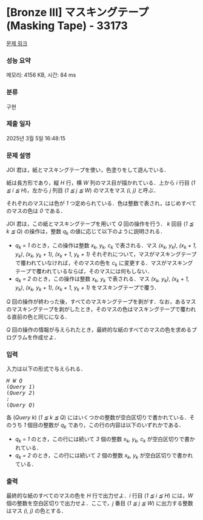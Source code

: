 # [Bronze III] マスキングテープ (Masking Tape) - 33173 

[문제 링크](https://www.acmicpc.net/problem/33173) 

### 성능 요약

메모리: 4156 KB, 시간: 84 ms

### 분류

구현

### 제출 일자

2025년 3월 5일 16:48:15

### 문제 설명

<p>JOI 君は，紙とマスキングテープを使い，色塗りをして遊んでいる．</p>

<p>紙は長方形であり，縦 <var>H</var> 行，横 <var>W</var> 列のマス目が描かれている．上から <var>i</var> 行目 (<var>1 ≦ i ≦ H</var>)，左から <var>j</var> 列目 (<var>1 ≦ j ≦ W</var>) のマスをマス <var>(i, j)</var> と呼ぶ．</p>

<p>それぞれのマスには色が <var>1</var> つ定められている．色は整数で表され，はじめすべてのマスの色は <var>0</var> である．</p>

<p>JOI 君は，この紙とマスキングテープを用いて <var>Q</var> 回の操作を行う． <var>k</var> 回目 (<var>1 ≦ k ≦ Q</var>) の操作は，整数 <var>q<sub>k</sub></var> の値に応じて以下のように説明される．</p>

<ul>
	<li><var>q<sub>k</sub> = 1</var> のとき，この操作は整数 <var>x<sub>k</sub>, y<sub>k</sub>, c<sub>k</sub></var> で表される．マス <var>(x<sub>k</sub>, y<sub>k</sub>)</var>, <var>(x<sub>k</sub> + 1, y<sub>k</sub>)</var>, <var>(x<sub>k</sub>, y<sub>k</sub> + 1)</var>, <var>(x<sub>k</sub> + 1, y<sub>k</sub> + 1)</var> それぞれについて，マスがマスキングテープで覆われていなければ，そのマスの色を <var>c<sub>k</sub></var> に変更する．マスがマスキングテープで覆われているならば，そのマスには何もしない．</li>
	<li><var>q<sub>k</sub> = 2</var> のとき，この操作は整数 <var>x<sub>k</sub>, y<sub>k</sub></var> で表される．マス <var>(x<sub>k</sub>, y<sub>k</sub>)</var>, <var>(x<sub>k</sub> + 1, y<sub>k</sub>)</var>, <var>(x<sub>k</sub>, y<sub>k</sub> + 1)</var>, <var>(x<sub>k</sub> + 1, y<sub>k</sub> + 1)</var> をマスキングテープで覆う．</li>
</ul>

<p><var>Q</var> 回の操作が終わった後，すべてのマスキングテープを剥がす．なお，あるマスのマスキングテープを剥がしたとき，そのマスの色はマスキングテープで覆われる直前の色と同じになる．</p>

<p><var>Q</var> 回の操作の情報が与えられたとき，最終的な紙のすべてのマスの色を求めるプログラムを作成せよ．</p>

### 입력 

 <p>入力は以下の形式で与えられる．</p>

<pre><var>H</var> <var>W</var> <var>Q</var>
(<var>Query 1</var>)
(<var>Query 2</var>)
<var>:</var>
(<var>Query Q</var>)</pre>

<p>各 (<var>Query k</var>) (<var>1 ≦ k ≦ Q</var>) にはいくつかの整数が空白区切りで書かれている．そのうち <var>1</var> 個目の整数が <var>q<sub>k</sub></var> であり，この行の内容は以下のいずれかである．</p>

<ul>
	<li><var>q<sub>k</sub> = 1</var> のとき，この行には続いて <var>3</var> 個の整数 <var>x<sub>k</sub>, y<sub>k</sub>, c<sub>k</sub></var> が空白区切りで書かれている．</li>
	<li><var>q<sub>k</sub> = 2</var> のとき，この行には続いて <var>2</var> 個の整数 <var>x<sub>k</sub>, y<sub>k</sub></var> が空白区切りで書かれている．</li>
</ul>

### 출력 

 <p>最終的な紙のすべてのマスの色を <var>H</var> 行で出力せよ．<var>i</var> 行目 (<var>1 ≦ i ≦ H</var>) には，<var>W</var> 個の整数を空白区切りで出力せよ．ここで，<var>j</var> 番目 (<var>1 ≦ j ≦ W</var>) に出力する整数はマス <var>(i, j)</var> の色とする．</p>

